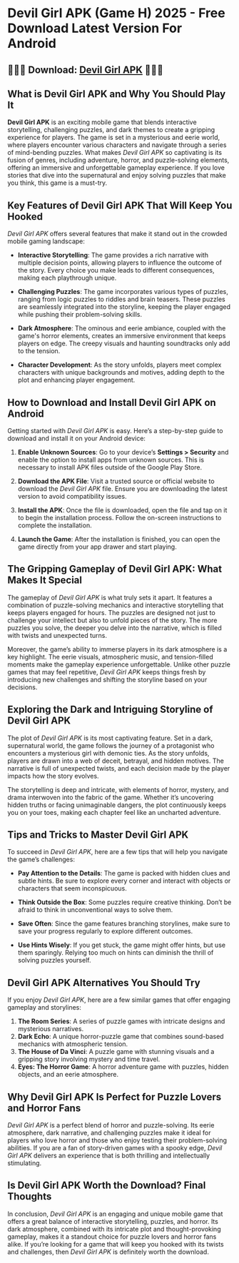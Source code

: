 # Devil Girl APK (Game H) 2025 - Free Download Latest Version For Android

## 🙎🙎🙎 Download: [Devil Girl APK](https://bom.so/322iw7) 🙎🙎🙎

## What is Devil Girl APK and Why You Should Play It

**Devil Girl APK** is an exciting mobile game that blends interactive storytelling, challenging puzzles, and dark themes to create a gripping experience for players. The game is set in a mysterious and eerie world, where players encounter various characters and navigate through a series of mind-bending puzzles. What makes *Devil Girl APK* so captivating is its fusion of genres, including adventure, horror, and puzzle-solving elements, offering an immersive and unforgettable gameplay experience. If you love stories that dive into the supernatural and enjoy solving puzzles that make you think, this game is a must-try.

## Key Features of Devil Girl APK That Will Keep You Hooked

*Devil Girl APK* offers several features that make it stand out in the crowded mobile gaming landscape:

- **Interactive Storytelling**: The game provides a rich narrative with multiple decision points, allowing players to influence the outcome of the story. Every choice you make leads to different consequences, making each playthrough unique.
  
- **Challenging Puzzles**: The game incorporates various types of puzzles, ranging from logic puzzles to riddles and brain teasers. These puzzles are seamlessly integrated into the storyline, keeping the player engaged while pushing their problem-solving skills.
  
- **Dark Atmosphere**: The ominous and eerie ambiance, coupled with the game's horror elements, creates an immersive environment that keeps players on edge. The creepy visuals and haunting soundtracks only add to the tension.
  
- **Character Development**: As the story unfolds, players meet complex characters with unique backgrounds and motives, adding depth to the plot and enhancing player engagement.

## How to Download and Install Devil Girl APK on Android

Getting started with *Devil Girl APK* is easy. Here’s a step-by-step guide to download and install it on your Android device:

1. **Enable Unknown Sources**: Go to your device’s **Settings > Security** and enable the option to install apps from unknown sources. This is necessary to install APK files outside of the Google Play Store.
  
2. **Download the APK File**: Visit a trusted source or official website to download the *Devil Girl APK* file. Ensure you are downloading the latest version to avoid compatibility issues.

3. **Install the APK**: Once the file is downloaded, open the file and tap on it to begin the installation process. Follow the on-screen instructions to complete the installation.

4. **Launch the Game**: After the installation is finished, you can open the game directly from your app drawer and start playing.

## The Gripping Gameplay of Devil Girl APK: What Makes It Special

The gameplay of *Devil Girl APK* is what truly sets it apart. It features a combination of puzzle-solving mechanics and interactive storytelling that keeps players engaged for hours. The puzzles are designed not just to challenge your intellect but also to unfold pieces of the story. The more puzzles you solve, the deeper you delve into the narrative, which is filled with twists and unexpected turns.

Moreover, the game’s ability to immerse players in its dark atmosphere is a key highlight. The eerie visuals, atmospheric music, and tension-filled moments make the gameplay experience unforgettable. Unlike other puzzle games that may feel repetitive, *Devil Girl APK* keeps things fresh by introducing new challenges and shifting the storyline based on your decisions.

## Exploring the Dark and Intriguing Storyline of Devil Girl APK

The plot of *Devil Girl APK* is its most captivating feature. Set in a dark, supernatural world, the game follows the journey of a protagonist who encounters a mysterious girl with demonic ties. As the story unfolds, players are drawn into a web of deceit, betrayal, and hidden motives. The narrative is full of unexpected twists, and each decision made by the player impacts how the story evolves.

The storytelling is deep and intricate, with elements of horror, mystery, and drama interwoven into the fabric of the game. Whether it’s uncovering hidden truths or facing unimaginable dangers, the plot continuously keeps you on your toes, making each chapter feel like an uncharted adventure.

## Tips and Tricks to Master Devil Girl APK

To succeed in *Devil Girl APK*, here are a few tips that will help you navigate the game’s challenges:

- **Pay Attention to the Details**: The game is packed with hidden clues and subtle hints. Be sure to explore every corner and interact with objects or characters that seem inconspicuous.
  
- **Think Outside the Box**: Some puzzles require creative thinking. Don’t be afraid to think in unconventional ways to solve them.

- **Save Often**: Since the game features branching storylines, make sure to save your progress regularly to explore different outcomes.

- **Use Hints Wisely**: If you get stuck, the game might offer hints, but use them sparingly. Relying too much on hints can diminish the thrill of solving puzzles yourself.

## Devil Girl APK Alternatives You Should Try

If you enjoy *Devil Girl APK*, here are a few similar games that offer engaging gameplay and storylines:

1. **The Room Series**: A series of puzzle games with intricate designs and mysterious narratives.
2. **Dark Echo**: A unique horror-puzzle game that combines sound-based mechanics with atmospheric tension.
3. **The House of Da Vinci**: A puzzle game with stunning visuals and a gripping story involving mystery and time travel.
4. **Eyes: The Horror Game**: A horror adventure game with puzzles, hidden objects, and an eerie atmosphere.

## Why Devil Girl APK Is Perfect for Puzzle Lovers and Horror Fans

*Devil Girl APK* is a perfect blend of horror and puzzle-solving. Its eerie atmosphere, dark narrative, and challenging puzzles make it ideal for players who love horror and those who enjoy testing their problem-solving abilities. If you are a fan of story-driven games with a spooky edge, *Devil Girl APK* delivers an experience that is both thrilling and intellectually stimulating.

## Is Devil Girl APK Worth the Download? Final Thoughts

In conclusion, *Devil Girl APK* is an engaging and unique mobile game that offers a great balance of interactive storytelling, puzzles, and horror. Its dark atmosphere, combined with its intricate plot and thought-provoking gameplay, makes it a standout choice for puzzle lovers and horror fans alike. If you’re looking for a game that will keep you hooked with its twists and challenges, then *Devil Girl APK* is definitely worth the download.
